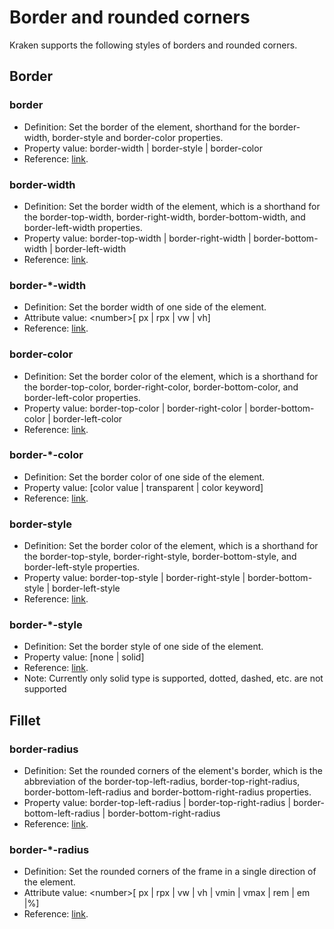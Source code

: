 # Border and rounded corners

Kraken supports the following styles of borders and rounded corners.

## Border

### border

- Definition: Set the border of the element, shorthand for the border-width, border-style and border-color properties.
- Property value: border-width | border-style | border-color
- Reference: [link](https://developer.mozilla.org/zh-CN/docs/Web/CSS/border).

### border-width

- Definition: Set the border width of the element, which is a shorthand for the border-top-width, border-right-width, border-bottom-width, and border-left-width properties.
- Property value: border-top-width | border-right-width | border-bottom-width | border-left-width
- Reference: [link](https://developer.mozilla.org/zh-CN/docs/Web/CSS/border-width).

### border-\*-width

- Definition: Set the border width of one side of the element.
- Attribute value: \<number>[ px | rpx | vw | vh]
- Reference: [link](https://developer.mozilla.org/zh-CN/docs/Web/CSS/border-width).

### border-color

- Definition: Set the border color of the element, which is a shorthand for the border-top-color, border-right-color, border-bottom-color, and border-left-color properties.
- Property value: border-top-color | border-right-color | border-bottom-color | border-left-color
- Reference: [link](https://developer.mozilla.org/zh-CN/docs/Web/CSS/border-color).

### border-\*-color

- Definition: Set the border color of one side of the element.
- Property value: [color value | transparent | color keyword]
- Reference: [link](https://developer.mozilla.org/zh-CN/docs/Web/CSS/border-color).

### border-style

- Definition: Set the border color of the element, which is a shorthand for the border-top-style, border-right-style, border-bottom-style, and border-left-style properties.
- Property value: border-top-style | border-right-style | border-bottom-style | border-left-style
- Reference: [link](https://developer.mozilla.org/zh-CN/docs/Web/CSS/border-style).

### border-\*-style

- Definition: Set the border style of one side of the element.
- Property value: [none | solid]
- Reference: [link](https://developer.mozilla.org/zh-CN/docs/Web/CSS/border-style).
- Note: Currently only solid type is supported, dotted, dashed, etc. are not supported

## Fillet

### border-radius

- Definition: Set the rounded corners of the element's border, which is the abbreviation of the border-top-left-radius, border-top-right-radius, border-bottom-left-radius and border-bottom-right-radius properties.
- Property value: border-top-left-radius | border-top-right-radius | border-bottom-left-radius | border-bottom-right-radius
- Reference: [link](https://developer.mozilla.org/zh-CN/docs/Web/CSS/border-radius).

### border-\*-radius

- Definition: Set the rounded corners of the frame in a single direction of the element.
- Attribute value: \<number>[ px | rpx | vw | vh | vmin | vmax | rem | em |%]
- Reference: [link](https://developer.mozilla.org/zh-CN/docs/Web/CSS/border-radius).

